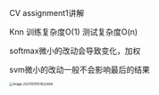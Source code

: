 CV assignment1讲解

Knn 训练复杂度O(1) 测试复杂度O(n)

softmax微小的改动会导致变化，加权

svm微小的改动一般不会影响最后的结果

<img src="/Users/wangwenqing/Library/Application Support/typora-user-images/image-20211019151622484.png" alt="image-20211019151622484" style="zoom:40%;" />